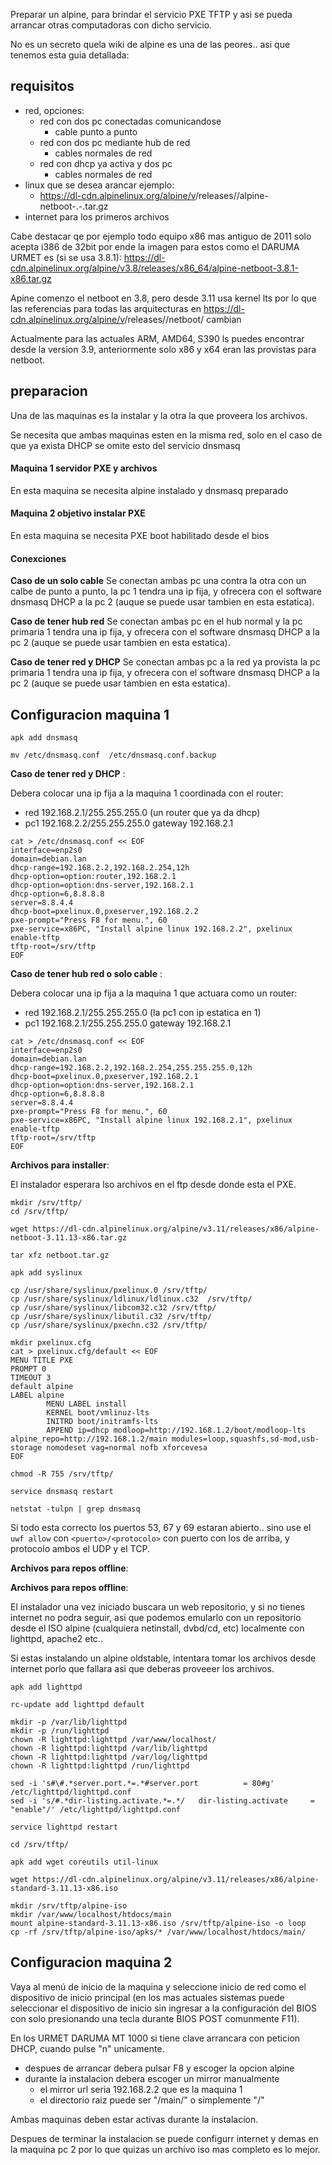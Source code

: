 Preparar un alpine, para brindar el servicio PXE TFTP y asi se pueda arrancar otras computadoras con dicho servicio.

No es un secreto quela wiki de alpine es una de las peores.. asi que tenemos esta guia detallada:

## requisitos

* red, opciones:
    * red con dos pc conectadas comunicandose
        * cable punto a punto
    * red con dos pc mediante hub de red
        * cables normales de red
    * red con dhcp ya activa y dos pc
        * cables normales de red
* linux que se desea arancar ejemplo:
    * https://dl-cdn.alpinelinux.org/alpine/v<version>/releases/<arch>/alpine-netboot-<version>.<minor>-<arch>.tar.gz
* internet para los primeros archivos

Cabe destacar qe por ejemplo todo equipo x86 mas antiguo de 2011 solo 
acepta i386 de 32bit por ende la imagen para estos como el DARUMA URMET 
es (si se usa 3.8.1): https://dl-cdn.alpinelinux.org/alpine/v3.8/releases/x86_64/alpine-netboot-3.8.1-x86.tar.gz

Apine comenzo el netboot en 3.8, pero desde 3.11 usa kernel lts por lo que las referencias
para todas las arquitecturas en https://dl-cdn.alpinelinux.org/alpine/v<version>/releases/<arch>/netboot/ cambian

Actualmente para las actuales ARM, AMD64, S390 ls puedes encontrar desde la version 3.9, anteriormente 
solo x86 y x64 eran las provistas para netboot.

## preparacion

Una de las maquinas es la instalar y la otra la que proveera los archivos.

Se necesita que ambas maquinas esten en la misma red, solo en el caso 
de que ya exista DHCP se omite esto del servicio dnsmasq 

#### Maquina 1 servidor PXE y archivos

En esta maquina se necesita alpine instalado y dnsmasq preparado

#### Maquina 2 objetivo instalar PXE

En esta maquina se necesita PXE boot habilitado desde el bios

#### Conexciones

**Caso de un solo cable** Se conectan ambas pc una contra la otra con 
un calbe de punto a punto, la pc 1 tendra una ip fija, y ofrecera con 
el software dnsmasq DHCP a la pc 2 (auque se puede usar tambien en esta estatica).

**Caso de tener hub red** Se conectan ambas pc en el hub normal y 
la pc primaria 1 tendra una ip fija, y ofrecera con el 
software dnsmasq DHCP a la pc 2 (auque se puede usar tambien en esta estatica).

**Caso de tener red y DHCP** Se conectan ambas pc a la red ya provista 
la pc primaria 1 tendra una ip fija, y ofrecera con el 
software dnsmasq DHCP a la pc 2 (auque se puede usar tambien en esta estatica).

## Configuracion maquina 1



```
apk add dnsmasq

mv /etc/dnsmasq.conf  /etc/dnsmasq.conf.backup
```

**Caso de tener red y DHCP** :

Debera colocar una ip fija a la maquina 1 coordinada con el router:
* red 192.168.2.1/255.255.255.0 (un router que ya da dhcp)
* pc1 192.168.2.2/255.255.255.0 gateway 192.168.2.1

```
cat > /etc/dnsmasq.conf << EOF
interface=enp2s0
domain=debian.lan
dhcp-range=192.168.2.2,192.168.2.254,12h
dhcp-option=option:router,192.168.2.1
dhcp-option=option:dns-server,192.168.2.1
dhcp-option=6,8.8.8.8
server=8.8.4.4
dhcp-boot=pxelinux.0,pxeserver,192.168.2.2
pxe-prompt="Press F8 for menu.", 60
pxe-service=x86PC, "Install alpine linux 192.168.2.2", pxelinux
enable-tftp
tftp-root=/srv/tftp
EOF
```

**Caso de tener hub red o solo cable** :

Debera colocar una ip fija a la maquina 1 que actuara como un router:
* red 192.168.2.1/255.255.255.0 (la pc1 con ip estatica en 1)
* pc1 192.168.2.1/255.255.255.0 gateway 192.168.2.1

```
cat > /etc/dnsmasq.conf << EOF
interface=enp2s0
domain=debian.lan
dhcp-range=192.168.2.2,192.168.2.254,255.255.255.0,12h
dhcp-boot=pxelinux.0,pxeserver,192.168.2.1
dhcp-option=option:dns-server,192.168.2.1
dhcp-option=6,8.8.8.8
server=8.8.4.4
pxe-prompt="Press F8 for menu.", 60
pxe-service=x86PC, "Install alpine linux 192.168.2.1", pxelinux
enable-tftp
tftp-root=/srv/tftp
EOF
```

**Archivos para installer**:

El instalador esperara lso archivos en el ftp desde donde esta el PXE.

```
mkdir /srv/tftp/
cd /srv/tftp/

wget https://dl-cdn.alpinelinux.org/alpine/v3.11/releases/x86/alpine-netboot-3.11.13-x86.tar.gz

tar xfz netboot.tar.gz

apk add syslinux

cp /usr/share/syslinux/pxelinux.0 /srv/tftp/
cp /usr/share/syslinux/ldlinux/ldlinux.c32  /srv/tftp/
cp /usr/share/syslinux/libcom32.c32 /srv/tftp/
cp /usr/share/syslinux/libutil.c32 /srv/tftp/
cp /usr/share/syslinux/pxechn.c32 /srv/tftp/

mkdir pxelinux.cfg
cat > pxelinux.cfg/default << EOF
MENU TITLE PXE
PROMPT 0
TIMEOUT 3
default alpine
LABEL alpine
        MENU LABEL install
        KERNEL boot/vmlinuz-lts
        INITRD boot/initramfs-lts
        APPEND ip=dhcp modloop=http://192.168.1.2/boot/modloop-lts alpine_repo=http://192.168.1.2/main modules=loop,squashfs,sd-mod,usb-storage nomodeset vag=normal nofb xforcevesa
EOF

chmod -R 755 /srv/tftp/

service dnsmasq restart

netstat -tulpn | grep dnsmasq
```

Si todo esta correcto los puertos 53, 67 y 69 estaran abierto.. sino use 
el `uwf allow` con `<puerto>/<protocolo>` con puerto con los de arriba, 
y protocolo ambos el UDP y el TCP.

**Archivos para repos offline**:

**Archivos para repos offline**:

El instalador una vez iniciado buscara un web repositorio, y si no 
tienes internet no podra seguir, asi que podemos emularlo con 
un repositorio desde el ISO alpine (cualquiera netinstall, dvbd/cd, etc)
localmente con lighttpd, apache2 etc..

Si estas instalando un alpine oldstable, intentara tomar los archivos
desde internet porlo que fallara asi que deberas proveeer los archivos.

```
apk add lighttpd

rc-update add lighttpd default

mkdir -p /var/lib/lighttpd
mkdir -p /run/lighttpd
chown -R lighttpd:lighttpd /var/www/localhost/
chown -R lighttpd:lighttpd /var/lib/lighttpd
chown -R lighttpd:lighttpd /var/log/lighttpd
chown -R lighttpd:lighttpd /run/lighttpd

sed -i 's#\#.*server.port.*=.*#server.port          = 80#g' /etc/lighttpd/lighttpd.conf
sed -i 's/#.*dir-listing.activate.*=.*/   dir-listing.activate     = "enable"/' /etc/lighttpd/lighttpd.conf

service lighttpd restart

cd /srv/tftp/

apk add wget coreutils util-linux

wget https://dl-cdn.alpinelinux.org/alpine/v3.11/releases/x86/alpine-standard-3.11.13-x86.iso

mkdir /srv/tftp/alpine-iso
mkdir /var/www/localhost/htdocs/main
mount alpine-standard-3.11.13-x86.iso /srv/tftp/alpine-iso -o loop
cp -rf /srv/tftp/alpine-iso/apks/* /var/www/localhost/htdocs/main/
```

## Configuracion maquina 2

Vaya al menú de inicio de la maquina y seleccione inicio de red como el 
dispositivo de inicio principal (en los mas actuales sistemas puede 
seleccionar el dispositivo de inicio sin ingresar a la configuración 
del BIOS con solo presionando una tecla durante BIOS POST comunmente F11).

En los URMET DARUMA MT 1000 si tiene clave arrancara con peticion DHCP, 
cuando pulse "n" unicamente.

* despues de arrancar debera pulsar F8 y escoger la opcion alpine
* durante la instalacion debera escoger un mirror manualmente
    * el mirror url seria 192.168.2.2 que es la maquina 1
    * el directorio raiz puede ser "/main/" o simplemente "/"

Ambas maquinas deben estar activas durante la instalacion.

Despues de terminar la instalacion se puede configurr internet y demas 
en la maquina pc 2 por lo que quizas un archivo iso mas completo es lo 
mejor.

